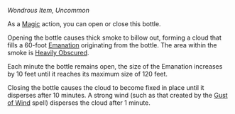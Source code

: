 _Wondrous Item, Uncommon_

As a [Magic](https://www.dndbeyond.com/sources/dnd/free-rules/rules-glossary#MagicAction) action, you can open or close this bottle.

Opening the bottle causes thick smoke to billow out, forming a cloud that fills a 60-foot [Emanation](https://www.dndbeyond.com/sources/dnd/free-rules/rules-glossary#EmanationAreaofEffect) originating from the bottle. The area within the smoke is [Heavily Obscured](https://www.dndbeyond.com/sources/dnd/free-rules/rules-glossary#HeavilyObscured).

Each minute the bottle remains open, the size of the Emanation increases by 10 feet until it reaches its maximum size of 120 feet.

Closing the bottle causes the cloud to become fixed in place until it disperses after 10 minutes. A strong wind (such as that created by the [Gust of Wind](https://www.dndbeyond.com/spells/2619137-gust-of-wind) spell) disperses the cloud after 1 minute.